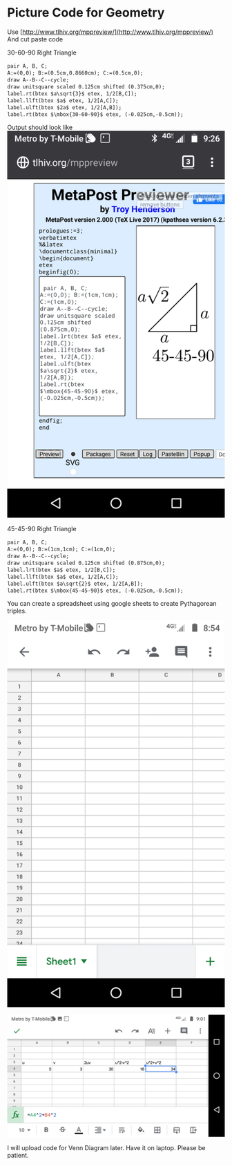 # Picture Code for Geometry

Use [http://www.tlhiv.org/mppreview/](http://www.tlhiv.org/mppreview/)
And cut paste code

30-60-90 Right Triangle

    pair A, B, C;
    A:=(0,0); B:=(0.5cm,0.8660cm); C:=(0.5cm,0);
    draw A--B--C--cycle;
    draw unitsquare scaled 0.125cm shifted (0.375cm,0);
    label.rt(btex $a\sqrt{3}$ etex, 1/2[B,C]);
    label.llft(btex $a$ etex, 1/2[A,C]);
    label.ulft(btex $2a$ etex, 1/2[A,B]);
    label.rt(btex $\mbox{30-60-90}$ etex, (-0.025cm,-0.5cm));

Output should look like
![Metapost Previewer](Screenshot_20200401-212607.png)

45-45-90 Right Triangle

    pair A, B, C;
    A:=(0,0); B:=(1cm,1cm); C:=(1cm,0);
    draw A--B--C--cycle;
    draw unitsquare scaled 0.125cm shifted (0.875cm,0);
    label.lrt(btex $a$ etex, 1/2[B,C]);
    label.llft(btex $a$ etex, 1/2[A,C]);
    label.ulft(btex $a\sqrt{2}$ etex, 1/2[A,B]);
    label.rt(btex $\mbox{45-45-90}$ etex, (-0.025cm,-0.5cm));

You can create a spreadsheet using google sheets to create
Pythagorean triples.

![Screenshot 1](Screenshot_20200401-205417.png)

![Screenshot 2](Screenshot_20200401-210146.png)

I will upload code for Venn Diagram later.  Have it on laptop. Please be patient.

